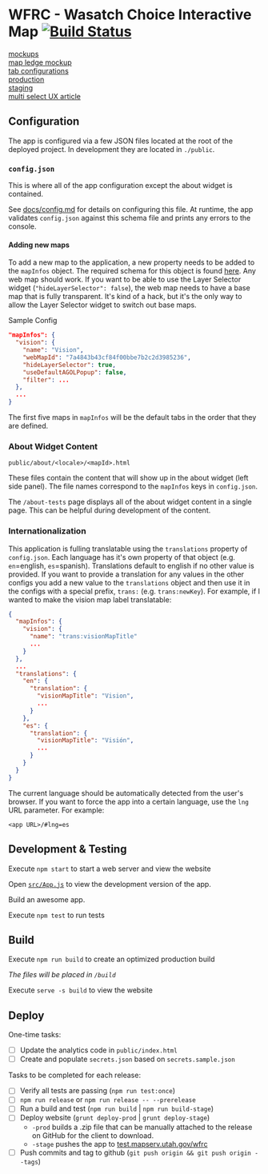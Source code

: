 # WFRC - Wasatch Choice Interactive Map [![Build Status](https://travis-ci.com/agrc/wfrc.svg?branch=main)](https://travis-ci.com/agrc/wfrc)

[mockups](https://docs.google.com/presentation/d/1m30EQch-gXr4IczSRmM9TthAMsiAgCITS3Qo9C-tZkU/edit#slide=id.g5750aa3557_0_0)  
[map ledge mockup](https://docs.google.com/presentation/d/1IchwcqjPA9lqFt9WJul7BXwl0gMJ-FNSflO31qot9K4/edit#slide=id.g8363e6d01f_1_0)  
[tab configurations](https://docs.google.com/spreadsheets/u/1/d/1BFA3-PcDI07CYR7JloeXjB78NNtnTDieRBY-ELnzsjI/edit#gid=0)  
[production](https://wfrc.org/wasatch-choice-map)  
[staging](https://test.mapserv.utah.gov/wfrc/)  
[multi select UX article](https://medium.com/tripaneer-techblog/improving-the-usability-of-multi-selecting-from-a-long-list-63e1a67aab35)  

## Configuration

The app is configured via a few JSON files located at the root of the deployed project. In development they are located in `./public`.

### `config.json`

This is where all of the app configuration except the about widget is contained.

See [docs/config.md](docs/config.md) for details on configuring this file. At runtime, the app validates `config.json` against this schema file and prints any errors to the console.

#### Adding new maps

To add a new map to the application, a new property needs to be added to the `mapInfos` object. The required schema for this object is found [here](docs/config-properties-map-infos-map-info.md). Any web map should work. If you want to be able to use the Layer Selector widget (`"hideLayerSelector": false`), the web map needs to have a base map that is fully transparent. It's kind of a hack, but it's the only way to allow the Layer Selector widget to switch out base maps.

Sample Config

```json
"mapInfos": {
  "vision": {
    "name": "Vision",
    "webMapId": "7a4843b43cf84f00bbe7b2c2d3985236",
    "hideLayerSelector": true,
    "useDefaultAGOLPopup": false,
    "filter": ...
  },
  ...
}
```

The first five maps in `mapInfos` will be the default tabs in the order that they are defined.

### About Widget Content

`public/about/<locale>/<mapId>.html`

These files contain the content that will show up in the about widget (left side panel). The file names correspond to the `mapInfos` keys in `config.json`.

The `/about-tests` page displays all of the about widget content in a single page. This can be helpful during development of the content.

### Internationalization

This application is fulling translatable using the `translations` property of `config.json`. Each language has it's own property of that object (e.g. `en`=english, `es`=spanish). Translations default to english if no other value is provided. If you want to provide a translation for any values in the other configs you add a new value to the `translations` object and then use it in the configs with a special prefix, `trans:` (e.g. `trans:newKey`). For example, if I wanted to make the vision map label translatable:

```json
{
  "mapInfos": {
    "vision": {
      "name": "trans:visionMapTitle"
      ...
    }
  },
  ...
  "translations": {
    "en": {
      "translation": {
        "visionMapTitle": "Vision",
        ...
      }
    },
    "es": {
      "translation": {
        "visionMapTitle": "Visión",
        ...
      }
    }
  }
}
```

The current language should be automatically detected from the user's browser. If you want to force the app into a certain language, use the `lng` URL parameter. For example:

`<app URL>/#lng=es`

## Development & Testing

Execute `npm start` to start a web server and view the website

Open [`src/App.js`](src/App.js) to view the development version of the app.

Build an awesome app.

Execute `npm test` to run tests

## Build

Execute `npm run build` to create an optimized production build

_The files will be placed in `/build`_

Execute `serve -s build` to view the website

## Deploy

One-time tasks:

- [ ] Update the analytics code in `public/index.html`
- [ ] Create and populate `secrets.json` based on `secrets.sample.json`

Tasks to be completed for each release:

- [ ] Verify all tests are passing (`npm run test:once`)
- [ ] `npm run release` or `npm run release -- --prerelease`
- [ ] Run a build and test (`npm run build` | `npm run build-stage`)
- [ ] Deploy website (`grunt deploy-prod` | `grunt deploy-stage`)
  - `-prod` builds a .zip file that can be manually attached to the release on GitHub for the client to download.
  - `-stage` pushes the app to [test.mapserv.utah.gov/wfrc](https://test.mapserv.utah.gov/wfrc/)
- [ ] Push commits and tag to github (`git push origin && git push origin --tags`)
